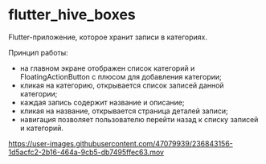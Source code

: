 # flutter_hive_boxes

Flutter-приложение, которое хранит записи в категориях.

Принцип работы:
* на главном экране отображен список категорий и FloatingActionButton с плюсом для добавления категории;
* кликая на категорию, открывается список записей данной категории;
* каждая запись содержит название и описание;
* кликая на название, открывается страница деталей записи;
* навигация позволяет пользователю перейти назад к списку записей и категорий.

https://user-images.githubusercontent.com/47079939/236843156-1d5acfc2-2b16-464a-9cb5-db7495ffec63.mov

